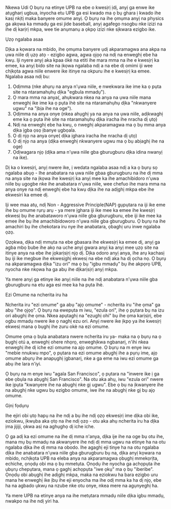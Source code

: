 Nkewa Udi
Ọ bụrụ na etinye UPB na ebe o kwesịrị ịdị, anyị ga enwe ike atụgharị ugbua, inyocha etu UPB ga esi kwado ma ọ bụ ghara ị kwado ihe kasị nkịtị maka banyere omume anyị.
Ọ bụrụ na ihe ọmụma anyị na physics ga akọwa ka mmadụ ga esi jide baseball, anyị agafego nsogbu nke izizi na ihe dị karịrị mkpa, wee tie anụmanụ a ọkpọ izizi nke sịkwara ezigbo ike.


Ụzọ ngalaba asaa

 Dịka a kọwara na mbido, ihe ọmụma banyere ụdị akparamagwa ana akpa na ụwa niile dị ụzọ atọ - ezigbo agwa, agwa ọjọọ na ndị na enweghị ebe ha kwụ. Iji nyere anyị aka kpaa ókè na etiti ihe mara mma na ihe e kwesịrị ka emee, ka anyị bido site na ịkọwa ngalaba ndị a na ebe dị omimi iji wee chịkọta agwa niile enwere ike itinye na okpuru ihe e kwesịrị ka emee. Ngalaba asaa ndị bu:


1. Ọdịmma (nke ahụrụ na anya n'ụwa niile, e nwekwara ike ime ka ọ pụta site na ntaramahụhụ dịka "egbula mmadụ").
2. Ọ mara mma na anya(, ahụkwara nkea na anya na ụwa niile mana enweghị ike ime ka ọ pụta ìhè site na ntaramahụhụ dịka "nkwanyere ugwu" na "ịbịa ihe na oge").
3. Ọdịmma na anya onye (nkea ahụghị ya na anya na ụwa niile, adịkwaghị eme ka ọ pụta ìhè site na ntaramahụhụ dịka iracha ihe nracha dị ụtọ)
4. Ndị na enweghị ebe ha kwụ, o nweghị akparamagwa ma ọ bụ mma anya dịka ịgba ọsọ ịbanye ụgbọala.
5. Ọ dị njọ na anya onye( dịka ịghara iracha ihe nracha dị ụtọ)
6. Ọ dị njọ na anya (dịka enweghị nkwanyere ugwu ma ọ bụ abịaghị ihe na oge)
7. Ọdịwagara njọ (dịka ama n'ụwa niile gba gburugburu dịka idina nwanyị na ike).

Dị ka o kwesịrị, anyị nwere ike, ị wedata ngalaba asaa ndị a ka ọ bụrụ sọ ngalaba abụọ - Ihe anabatara na ụwa niile gbaa gburugburu na ihe dị mma na anya site na ịkọwa ihe kwesịrị ka anyị mee ka ihe amachibidoro n'ụwa niile bụ ugogbe nke ihe anabatara n'ụwa niile, wee chefuo ihe mara mma na anya onye na ndị enweghị ebe ha kwụ dịka ihe na adịghị mkpa ebe ihe ekwesiri ka emee dị.

Iji wee maa atụ, ndị Non - Aggressive Principle(NAP) gụpụtara na iji ike eme ihe bụ omume rụrụ arụ - ya mere ịghara iji ike mee ka emee ihe kwesịrị ekwesị bụ ihe anabataworo n'ụwa niile gba gburugburu, ebe iji ike mee ka emee ihe bụ ihe amachibidoworo n'ụwa niile gba gburugburu. Ọ bụrụ na ihe amachiri bụ ihe chekotara iru nye ihe anabatara, ọbaghị uru inwe ngalaba ọzọ.

Ọzọkwa, dịka ndị mmụta na ebe gbasara ihe ekwesịrị ka emee dị, anyị ga agba mbọ bube ihe akọ na uche anyị gwara anyị ka anyị mee ụzọ site na itinye anya na ebe ihe jọkarịsịrị njọ dị. Dịka odoro anyị anya, ihe arụ kachasị bụ iji ike megbue ihe ekwesịghị ekwesị na ebe ndị aka ha dị ọcha nọ. Ọ bụrụ na akparamagwa dịka "izu ori" ma ọ bụ "igbu mmadụ" bụ ihe akpọrọ UPB, nyocha nke nkọwa ha ga abụ ihe dịkarịsịrị anyị mkpa.

Ya mere anyị ga etinye ike anyị niile na ihe ndị anabatara n'ụwa niile gba gburugburu na etu aga esi mee ka ha pụta ìhè.

Ezi Omume na ncherita iru ha

Ncherita iru "ezi omume" ga abụ "ajọ omume" - ncherita iru "ihe ọma" ga abụ "ihe ọjọọ". Ọ bụrụ na ewepụta m iwu, "ezula ori", ihe ọ pụtara bụ na izu ori abụghị ihe ọma. Nkea apụtaghị na "ezughị ohi" bụ ihe ọma karịsịrị, ebe ogbu mmadụ nwere ike ọ naghị ezu ori. Anyị nwere ike ịkpọ ya ihe kwesịrị ekwesị mana ọ bụghị ihe zuru okè na ezi omume.

Omume ọma ọ bụla anabatara nwere ncherita iru ya- maka na ọ bụrụ na ọ bụghị otú a, enweghị ohere nhọrọ, enweghịkwa ngbanarị, n'ihi nkea enweghị ihe dị iche ezi omume na ajọ omume. Ọ bụrụ na m enye iwu "mebie nnukwu mpo", ọ pụtara na ezi omume abụghị ihe a pụrụ ime, ajọ omume abụrụ ihe anapụghị ịgbanarị, nke a ga eme na iwu ezi omume ga abụ ihe lara n'iyi.

Ọ bụrụ na m enye iwu "agala San Francisco", ọ pụtara na "inwere ike ị ga ebe ọbụla na abụghị San Francisco". Na otu aka ahụ, iwu "ezula ori" nwere ike ịpụta "kwanyere ihe na abụghị nke gị ugwu". Ebe ọ bụ na ịkwanyere ihe na abụghị nke ugwu bụ ezigbo omume, iwe ihe na abụghị nke gị bụ ajọ omume.

Gịnị fọdụrụ

Ihe ejiri obi ụtọ hapụ na ihe ndị a bụ ihe ndị ọzọ ekwesịrị ime dịka obi ike, eziokwu, ịkwụba aka ọtọ na ihe ndị ọzọ - otu aka ahụ ncherita iru ha dịka ịma jijiji, ọkwa asị na aghụghọ dị iche iche.

Ọ ga adị ka ezi omume na ihe dị mma n'anya, dịka ije ihe na oge bụ otu ihe, mana mụ bụ mmadụ na akwanyere ihe ndị dị mma ugwu na etinye ha na otu ngalaba dịka ihe dị mma na obodo. Ihe agaghị eji tinye ha na otu ngalaba dịka ihe anabatara n'ụwa niile gba gburugburu bụ na, dịka anyị kọwara na mbido, nchịkọta UPB na eleba anya na akparamagwa ọbụghị mmekọrịta, echiche, ọnọdụ obi ma ọ bụ mmetụta. Ọnọdụ ihe nyocha ga achọpụta ihe ụbụrụ chepụtara, mana ọ gaghị achọpụta "iwe ọkụ" ma ọ bụ "iberibe". Ọnọdụ obi abụghị ihe adịghị mkpa, maka na eziokwu ha bara ezigbo uru mana he enweghị ike ịbụ ihe eji enyocha ma ihe odị mma ka ha dị njọ, ebe ha na agbado ụkwụ na nzube nke otu onye, nkea mere na agụnyeghị ha.

Ya mere UPB na etinye anya na ihe metụtara mmadụ niile dịka igbu mmadụ, nwakpo na ihe ndị yiri ha.
